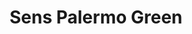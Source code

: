 ---
thumbnail: /images/brokers-and-realtors/portfolio/sens-palermo-green/thumbnail.jpg
title: Sens Palermo Green
credit: ATV
order: 7
---